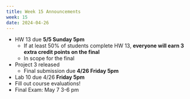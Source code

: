 ```yaml
---
title: Week 15 Announcements
week: 15
date: 2024-04-26
---
```


* HW 13 due **5/5 Sunday 5pm**
    * If at least 50% of students complete HW 13, **everyone will earn 3 extra credit points on the final**
    * In scope for the final
* Project 3 released
    * Final submission due **4/26 Friday 5pm**
* Lab 10 due 4/26 **Friday 5pm**
* Fill out course evaluations!
* Final Exam: May 7 3-6 pm
